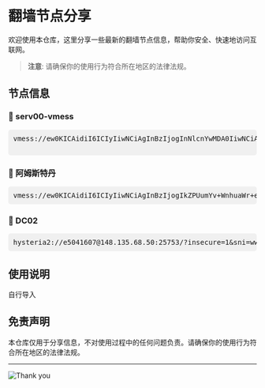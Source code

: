 # 翻墙节点分享

欢迎使用本仓库，这里分享一些最新的翻墙节点信息，帮助你安全、快速地访问互联网。

> **注意**: 请确保你的使用行为符合所在地区的法律法规。

## 节点信息

### 📍 serv00-vmess
<pre style="background: #f0f0f0; padding: 10px; border-radius: 5px;">
vmess://ew0KICAidiI6ICIyIiwNCiAgInBzIjogInNlcnYwMDA0IiwNCiAgImFkZCI6ICIxMjguMjA0LjIyMy45NCIsDQogICJwb3J0IjogIjM5MDAxIiwNCiAgImlkIjogIjdlMjgwNDQzLTU3MDctZDI5ZC04ODQxLTM3ODFmY2UyM2RkYiIsDQogICJhaWQiOiAiMCIsDQogICJzY3kiOiAiYXV0byIsDQogICJuZXQiOiAidGNwIiwNCiAgInR5cGUiOiAibm9uZSIsDQogICJob3N0IjogIiIsDQogICJwYXRoIjogIiIsDQogICJ0bHMiOiAiIiwNCiAgInNuaSI6ICIiLA0KICAiYWxwbiI6ICIiDQp9</span>

</pre>

### 📍 阿姆斯特丹
<pre style="background: #f0f0f0; padding: 10px; border-radius: 5px;">
vmess://ew0KICAidiI6ICIyIiwNCiAgInBzIjogIkZPUumYv+WnhuaWr+eJueS4uSIsDQogICJhZGQiOiAiNDUuMTI5LjEzLjIxNCIsDQogICJwb3J0IjogIjgwNDQiLA0KICAiaWQiOiAiYzU1NWRiMTMtYTZiYy00ZWMwLThhNzEtOGQxYzEzZGIzZDM3IiwNCiAgImFpZCI6ICIwIiwNCiAgInNjeSI6ICJhdXRvIiwNCiAgIm5ldCI6ICJ3cyIsDQogICJ0eXBlIjogIm5vbmUiLA0KICAiaG9zdCI6ICJkb3dubG9hZC53aW5kb3dzdXBkYXRlLmNvbSIsDQogICJwYXRoIjogIi9kb3dubG9hZCIsDQogICJ0bHMiOiAibm9uZSIsDQogICJzbmkiOiAiIiwNCiAgImFscG4iOiAiIiwNCiAgImZwIjogIiINCn0=</span>
</pre>

### 📍 DC02
<pre style="background: #f0f0f0; padding: 10px; border-radius: 5px;">
hysteria2://e5041607@148.135.68.50:25753/?insecure=1&sni=www.bing.com#RN-11BO-H</span>
</pre>

## 使用说明

自行导入


## 免责声明

本仓库仅用于分享信息，不对使用过程中的任何问题负责。请确保你的使用行为符合所在地区的法律法规。

---


![Thank you](https://raw.githubusercontent.com/username/repo/branch/path/to/thankyou-image.png)
